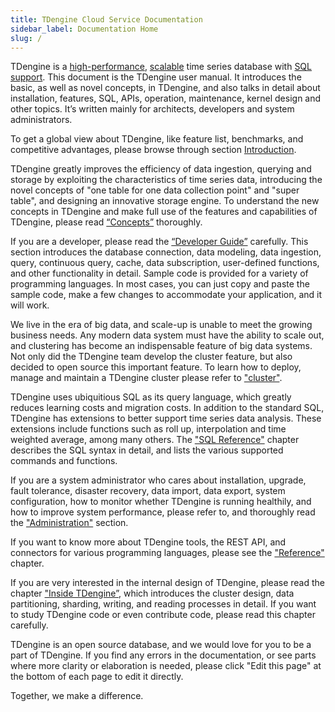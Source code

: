 ```yaml
---
title: TDengine Cloud Service Documentation
sidebar_label: Documentation Home
slug: /
---
```


TDengine is a [high-performance](https://tdengine.com/fast), [scalable](https://tdengine.com/scalable) time series database with [SQL support](https://tdengine.com/sql-support). This document is the TDengine user manual. It introduces the basic, as well as novel concepts, in TDengine, and also talks in detail about installation, features, SQL, APIs, operation, maintenance, kernel design and other topics. It’s written mainly for architects, developers and system administrators.

To get a global view about TDengine, like feature list, benchmarks, and competitive advantages, please browse through section [Introduction](./intro).

TDengine greatly improves the efficiency of data ingestion, querying and storage by exploiting the characteristics of time series data, introducing the novel concepts of "one table for one data collection point" and "super table", and designing an innovative storage engine. To understand the new concepts in TDengine and make full use of the features and capabilities of TDengine, please read [“Concepts”](./concept) thoroughly.

If you are a developer, please read the [“Developer Guide”](./develop) carefully. This section introduces the database connection, data modeling, data ingestion, query, continuous query, cache, data subscription, user-defined functions, and other functionality in detail. Sample code is provided for a variety of programming languages. In most cases, you can just copy and paste the sample code, make a few changes to accommodate your application, and it will work.

We live in the era of big data, and scale-up is unable to meet the growing business needs. Any modern data system must have the ability to scale out, and clustering has become an indispensable feature of big data systems. Not only did the TDengine team develop the cluster feature, but also decided to open source this important feature. To learn how to deploy, manage and maintain a TDengine cluster please refer to ["cluster"](./cluster).

TDengine uses ubiquitious SQL as its query language, which greatly reduces learning costs and migration costs. In addition to the standard SQL, TDengine has extensions to better support time series data analysis. These extensions include functions such as roll up, interpolation and time weighted average, among many others. The ["SQL Reference"](./taos-sql) chapter describes the SQL syntax in detail, and lists the various supported commands and functions.

If you are a system administrator who cares about installation, upgrade, fault tolerance, disaster recovery, data import, data export, system configuration, how to monitor whether TDengine is running healthily, and how to improve system performance, please refer to, and thoroughly read the ["Administration"](./operation) section.

If you want to know more about TDengine tools, the REST API, and connectors for various programming languages, please see the ["Reference"](./reference) chapter.

If you are very interested in the internal design of TDengine, please read the chapter ["Inside TDengine”](./tdinternal), which introduces the cluster design, data partitioning, sharding, writing, and reading processes in detail. If you want to study TDengine code or even contribute code, please read this chapter carefully.

TDengine is an open source database, and we would love for you to be a part of TDengine. If you find any errors in the documentation, or see parts where more clarity or elaboration is needed, please click "Edit this page" at the bottom of each page to edit it directly.

Together, we make a difference.
